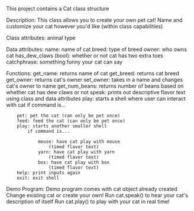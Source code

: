 This project contains a Cat class structure

Description:
	This class allows you to create your own pet cat! Name and customize your cat however you'd like (within class capabilities)

Class attributes:
	animal type

Data attributes:
	name: name of cat
	breed: type of breed
	owner: who owns cat
	has_dew_claws (bool): whether or not cat has two extra
				toes
	catchphrase: something funny your cat can say

Functions:
	get_name: returns name of cat
	get_breed: returns cat breed
	get_owner: returns cat's owner
	set_owner: takes in a name and changes cat's owner to
			name
	get_num_beans: returns number of beans based on whether
			cat has dew claws or not
	speak: prints out descriptive flavor text using class 
		and data attributes
	play: starts a shell where user can interact with cat
		if command is...

		pet: pet the cat (can only be pet once)
		feed: feed the cat (can only be pet once)
		play: starts another smaller shell
			if command is...

				mouse: have cat play with mouse 
					(timed flavor text)
				yarn: have cat play with yarn 
					(timed flavor text)
				box: have cat play with box 
					(timed flavor text)
		help: print inputs again
		exit: exit shell

Demo Program:
	Demo program comes with cat object already created
	Change existing cat or create your own!
	Run cat.speak() to hear your cat's description of
		itself
	Run cat.play() to play with your cat in real time!
